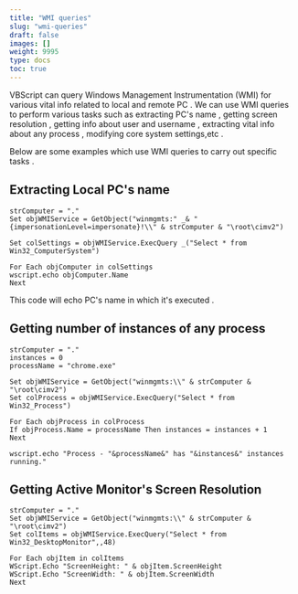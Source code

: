 ```yaml
---
title: "WMI queries"
slug: "wmi-queries"
draft: false
images: []
weight: 9995
type: docs
toc: true
---
```


VBScript can query Windows Management Instrumentation (WMI) for various vital info related to local and remote PC . We can use WMI queries to perform various tasks such as extracting PC's name , getting screen resolution , getting info about user and username , extracting vital info about any process , modifying core system settings,etc .

Below are some examples which use WMI queries to carry out specific tasks .

## Extracting Local PC's name
    strComputer = "."
    Set objWMIService = GetObject("winmgmts:" _& "{impersonationLevel=impersonate}!\\" & strComputer & "\root\cimv2")

    Set colSettings = objWMIService.ExecQuery _("Select * from Win32_ComputerSystem")

    For Each objComputer in colSettings
    wscript.echo objComputer.Name
    Next

This code will echo PC's name in which it's executed .

## Getting number of instances of any process
    strComputer = "."
    instances = 0
    processName = "chrome.exe"

    Set objWMIService = GetObject("winmgmts:\\" & strComputer & "\root\cimv2")
    Set colProcess = objWMIService.ExecQuery("Select * from Win32_Process")

    For Each objProcess in colProcess
    If objProcess.Name = processName Then instances = instances + 1
    Next

    wscript.echo "Process - "&processName&" has "&instances&" instances running."

## Getting Active Monitor's Screen Resolution
    strComputer = "."
    Set objWMIService = GetObject("winmgmts:\\" & strComputer & "\root\cimv2")
    Set colItems = objWMIService.ExecQuery("Select * from Win32_DesktopMonitor",,48)

    For Each objItem in colItems
    WScript.Echo "ScreenHeight: " & objItem.ScreenHeight
    WScript.Echo "ScreenWidth: " & objItem.ScreenWidth
    Next

